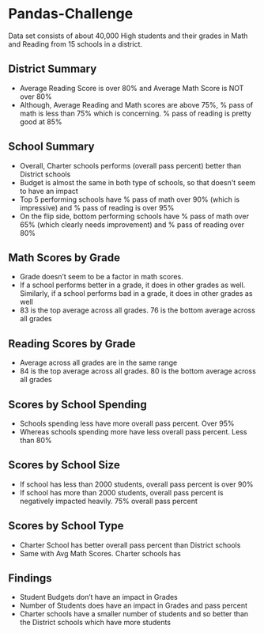 # Pandas-Challenge

Data set consists of about 40,000 High students and their grades in Math and Reading from 15 schools in a district.

## District Summary
- Average Reading Score is over 80% and Average Math Score is NOT over 80%
- Although, Average Reading and Math scores are above 75%, % pass of math is less than 75% which is concerning. % pass of reading is pretty good at 85%

## School Summary
- Overall, Charter schools performs (overall pass percent) better than District schools
- Budget is almost the same in both type of schools, so that doesn't seem to have an impact
- Top 5 performing schools have % pass of math over 90% (which is impressive) and % pass of reading is over 95%
- On the flip side, bottom performing schools have % pass of math over 65% (which clearly needs improvement) and % pass of reading over 80%

## Math Scores by Grade
- Grade doesn’t seem to be a factor in math scores. 
- If a school performs better in a grade, it does in other grades as well. Similarly, if a school performs bad in a grade, it does in other grades as well
- 83 is the top average across all grades. 76 is the bottom average across all grades

## Reading Scores by Grade
- Average across all grades are in the same range
- 84 is the top average across all grades. 80 is the bottom average across all grades

## Scores by School Spending
- Schools spending less have more overall pass percent. Over 95%
- Whereas schools spending more have less overall pass percent. Less than 80%

## Scores by School Size
- If school has less than 2000 students, overall pass percent is over 90%
- If school has more than 2000 students, overall pass percent is negatively impacted heavily. 75% overall pass percent

## Scores by School Type
- Charter School has better overall pass percent than District schools
- Same with Avg Math Scores. Charter schools has 

## Findings
- Student Budgets don’t have an impact in Grades
- Number of Students does have an impact in Grades and pass percent
- Charter schools have a smaller number of students and so better than the District schools which have more students
